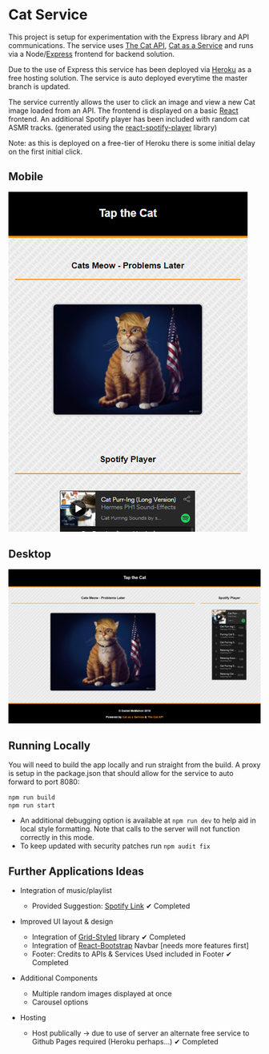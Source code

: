 # Cat Service

This project is setup for experimentation with the Express library and API communications.
The service uses [The Cat API](http://thecatapi.com/), [Cat as a Service](https://cataas.com/) and runs via a Node/[Express](https://expressjs.com/) frontend for backend solution.

Due to the use of Express this service has been deployed via [Heroku](https://www.heroku.com/) as a free hosting solution. The service is auto deployed everytime the master branch is updated.

The service currently allows the user to click an image and view a new Cat image loaded from an API. The frontend is displayed on a basic [React](https://reactjs.org/) frontend. An additional Spotify player has been included with random cat ASMR tracks. (generated using the [react-spotify-player](https://www.npmjs.com/package/react-spotify-player) library)

Note: as this is deployed on a free-tier of Heroku there is some initial delay on the first initial click.

## Mobile

![Mobile Screenshot](/screenshots/mobile-screenshot.png)

## Desktop

![Desktop Screenshot](/screenshots/desktop-screenshot.png)

## Running Locally

You will need to build the app locally and run straight from the build. A proxy is setup in the package.json that should allow for the service to auto forward to port 8080:

```
npm run build
npm run start
```


* An additional debugging option is available at `npm run dev` to help aid in local style formatting. Note that calls to the server will not function correctly in this mode.
* To keep updated with security patches run `npm audit fix`

## Further Applications Ideas

* Integration of music/playlist

  * Provided Suggestion: [Spotify Link](https://open.spotify.com/user/scott04069419/playlist/721IDYz5WqovHi4ozx1v36) ✔ Completed

* Improved UI layout & design

  * Integration of [Grid-Styled](https://github.com/jxnblk/grid-styled) library ✔ Completed
  * Integration of [React-Bootstrap](https://react-bootstrap.github.io/components/navbar/) Navbar [needs more features first]
  * Footer: Credits to APIs & Services Used included in Footer ✔ Completed

* Additional Components

  * Multiple random images displayed at once
  * Carousel options

* Hosting
  * Host publically -> due to use of server an alternate free service to Github Pages required (Heroku perhaps...) ✔ Completed
